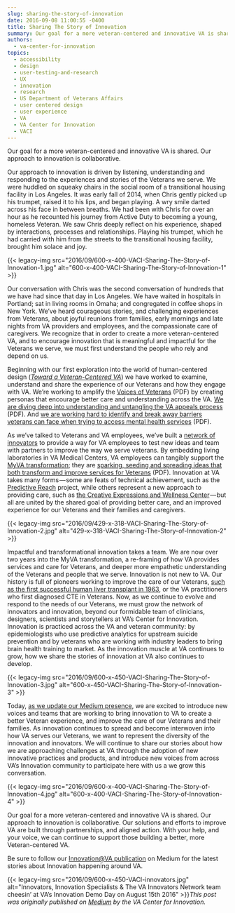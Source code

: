 ```yaml
---
slug: sharing-the-story-of-innovation
date: 2016-09-08 11:00:55 -0400
title: Sharing The Story of Innovation
summary: Our goal for a more veteran-centered and innovative VA is shared. Our approach to innovation is collaborative. Our approach to innovation is driven by listening, understanding and responding to the experiences and stories of the Veterans we serve. We were huddled on squeaky chairs in the social room of a transitional housing facility in Los
authors:
  - va-center-for-innovation
topics:
  - accessibility
  - design
  - user-testing-and-research
  - UX
  - innovation
  - research
  - US Department of Veterans Affairs
  - user centered design
  - user experience
  - VA
  - VA Center for Innovation
  - VACI
---
```


Our goal for a more veteran-centered and innovative VA is shared. Our approach to innovation is collaborative.

Our approach to innovation is driven by listening, understanding and responding to the experiences and stories of the Veterans we serve. We were huddled on squeaky chairs in the social room of a transitional housing facility in Los Angeles. It was early fall of 2014, when Chris gently picked up his trumpet, raised it to his lips, and began playing. A wry smile darted across his face in between breaths. We had been with Chris for over an hour as he recounted his journey from Active Duty to becoming a young, homeless Veteran. We saw Chris deeply reflect on his experience, shaped by interactions, processes and relationships. Playing his trumpet, which he had carried with him from the streets to the transitional housing facility, brought him solace and joy.

{{< legacy-img src="2016/09/600-x-400-VACI-Sharing-The-Story-of-Innovation-1.jpg" alt="600-x-400-VACI-Sharing-The-Story-of-Innovation-1" >}}

Our conversation with Chris was the second conversation of hundreds that we have had since that day in Los Angeles. We have waited in hospitals in Portland; sat in living rooms in Omaha; and congregated in coffee shops in New York. We’ve heard courageous stories, and challenging experiences from Veterans, about joyful reunions from families, early mornings and late nights from VA providers and employees, and the compassionate care of caregivers. We recognize that in order to create a more veteran-centered VA, and to encourage innovation that is meaningful and impactful for the Veterans we serve, we must first understand the people who rely and depend on us.

Beginning with our first exploration into the world of human-centered design ([_Toward a Veteran-Centered VA_](http://www.innovation.va.gov/docs/Toward_A_Veteran_Centered_VA_JULY2014.pdf)) we have worked to examine, understand and share the experience of our Veterans and how they engage with VA. We’re working to amplify the [Voices of Veterans](http://www.innovation.va.gov/docs/Voices_Of_Veterans_11_12_4.pdf) (PDF) by creating personas that encourage better care and understanding across the VA. [We are diving deep into understanding and untangling the VA appeals process](http://www.innovation.va.gov/docs/VOV_Appeals_FINAL_20160115-1.pdf) (PDF). And [we are working hard to identify and break away barriers veterans can face when trying to access mental health services](http://www.innovation.va.gov/docs/VeteranAccessToMentalHealthServices.pdf) (PDF).

As we’ve talked to Veterans and VA employees, we’ve built a [network of innovators](http://www.innovation.va.gov/innovatorsnetwork/) to provide a way for VA employees to test new ideas and team with partners to improve the way we serve veterans. By embedding living laboratories in VA Medical Centers, VA employees can tangibly support the [MyVA transformation](https://www.blogs.va.gov/VAntage/http:/www.blogs.va.gov/VAntage/category/postname/myva/); they are [sparking, seeding and spreading ideas that both transform and improve services for Veterans](http://www.innovation.va.gov/innovatorsnetwork/assets/files/SPARKSEEDSPREADFACTSHEET.pdf) (PDF). Innovation at VA takes many forms — some are feats of technical achievement, such as the [Predictive Reach](https://medium.com/@VAInnovation/perceptive-reach-putting-data-analytics-for-upstream-suicide-prevention-754e8b3aeff8?source=user_profile---------1-) project, while others represent a new approach to providing care, such as [the Creative Expressions and Wellness Center](https://medium.com/@VAInnovation/nothing-about-us-without-us-the-creative-expressions-and-wellness-center-97910de11c3f?source=user_profile---------7-) — but all are united by the shared goal of providing better care, and an improved experience for our Veterans and their families and caregivers.

{{< legacy-img src="2016/09/429-x-318-VACI-Sharing-The-Story-of-Innovation-2.jpg" alt="429-x-318-VACI-Sharing-The-Story-of-Innovation-2" >}}

Impactful and transformational innovation takes a team. We are now over two years into the MyVA transformation, a re-framing of how VA provides services and care for Veterans, and deeper more empathetic understanding of the Veterans and people that we serve. Innovation is not new to VA. Our history is full of pioneers working to improve the care of our Veterans, [such as the first successful human liver transplant in 1963](http://www.washingtondc.va.gov/about/history.asp), or the VA practitioners who first diagnosed CTE in Veterans. Now, as we continue to evolve and respond to the needs of our Veterans, we must grow the network of innovators and innovation, beyond our formidable team of clinicians, designers, scientists and storytellers at VA’s Center for Innovation. Innovation is practiced across the VA and veteran community: by epidemiologists who use predictive analytics for upstream suicide prevention and by veterans who are working with industry leaders to bring brain health training to market. As the innovation muscle at VA continues to grow, how we share the stories of innovation at VA also continues to develop.

{{< legacy-img src="2016/09/600-x-450-VACI-Sharing-The-Story-of-Innovation-3.jpg" alt="600-x-450-VACI-Sharing-The-Story-of-Innovation-3" >}}

Today, [as we update our Medium presence](https://medium.com/vainnovation), we are excited to introduce new voices and teams that are working to bring innovation to VA to create a better Veteran experience, and improve the care of our Veterans and their families. As innovation continues to spread and become interwoven into how VA serves our Veterans, we want to represent the diversity of the innovation and innovators. We will continue to share our stories about how we are approaching challenges at VA through the adoption of new innovative practices and products, and introduce new voices from across VA’s Innovation community to participate here with us a we grow this conversation.

{{< legacy-img src="2016/09/600-x-400-VACI-Sharing-The-Story-of-Innovation-4.jpg" alt="600-x-400-VACI-Sharing-The-Story-of-Innovation-4" >}}

Our goal for a more veteran-centered and innovative VA is shared. Our approach to innovation is collaborative. Our solutions and efforts to improve VA are built through partnerships, and aligned action. With your help, and your voice, we can continue to support those building a better, more Veteran-centered VA.

Be sure to follow our [Innovation@VA publication](https://medium.com/vainnovation) on Medium for the latest stories about Innovation happening around VA.

{{< legacy-img src="2016/09/600-x-450-VACI-innovators.jpg" alt="Innovators, Innovation Specialists & The VA Innovators Network team cheesin’ at VA’s Innovation Demo Day on August 15th 2016" >}}_This post was originally published on [Medium](https://medium.com/@VAInnovation) by the VA Center for Innovation._
